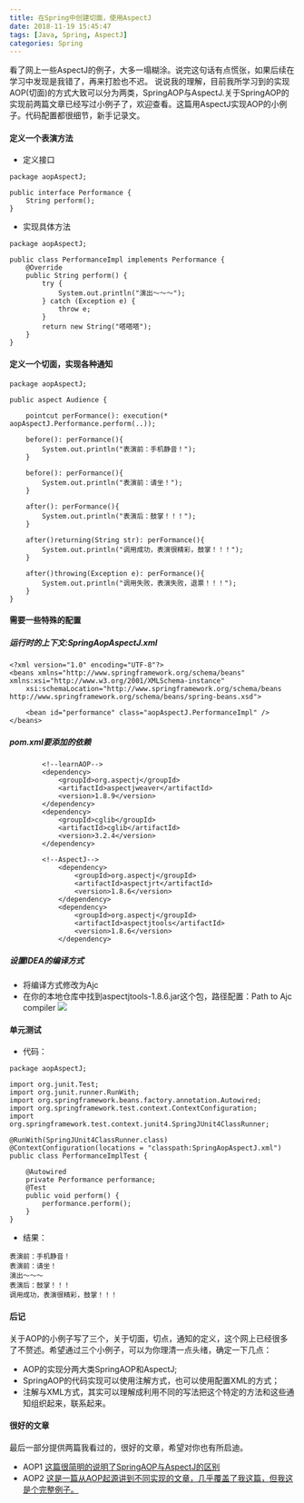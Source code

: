 ```yaml
---
title: 在Spring中创建切面，使用AspectJ
date: 2018-11-19 15:45:47
tags: [Java, Spring, AspectJ]
categories: Spring
---
```

看了网上一些AspectJ的例子，大多一塌糊涂。说完这句话有点慌张，如果后续在学习中发现是我错了，再来打脸也不迟。
说说我的理解，目前我所学习到的实现AOP(切面)的方式大致可以分为两类，SpringAOP与AspectJ.关于SpringAOP的实现前两篇文章已经写过小例子了，欢迎查看。这篇用AspectJ实现AOP的小例子。代码配置都很细节，新手记录文。
<!-- more -->
#### 定义一个表演方法
- 定义接口
```
package aopAspectJ;

public interface Performance {
    String perform();
}
```
- 实现具体方法
```
package aopAspectJ;

public class PerformanceImpl implements Performance {
    @Override
    public String perform() {
        try {
            System.out.println("演出～～～");
        } catch (Exception e) {
            throw e;
        }
        return new String("嗒嗒嗒");
    }
}
```
#### 定义一个切面，实现各种通知
```
package aopAspectJ;

public aspect Audience {

    pointcut perFormance(): execution(* aopAspectJ.Performance.perform(..));

    before(): perFormance(){
        System.out.println("表演前：手机静音！");
    }

    before(): perFormance(){
        System.out.println("表演前：请坐！");
    }

    after(): perFormance(){
        System.out.println("表演后：鼓掌！！！");
    }

    after()returning(String str): perFormance(){
        System.out.println("调用成功，表演很精彩，鼓掌！！！");
    }

    after()throwing(Exception e): perFormance(){
        System.out.println("调用失败，表演失败，退票！！！");
    }
}
```
#### 需要一些特殊的配置
##### 运行时的上下文:SpringAopAspectJ.xml
```
<?xml version="1.0" encoding="UTF-8"?>
<beans xmlns="http://www.springframework.org/schema/beans" xmlns:xsi="http://www.w3.org/2001/XMLSchema-instance"
    xsi:schemaLocation="http://www.springframework.org/schema/beans http://www.springframework.org/schema/beans/spring-beans.xsd">

    <bean id="performance" class="aopAspectJ.PerformanceImpl" />
</beans>
```
##### pom.xml要添加的依赖
```
        <!--learnAOP-->
        <dependency>
            <groupId>org.aspectj</groupId>
            <artifactId>aspectjweaver</artifactId>
            <version>1.8.9</version>
        </dependency>
        <dependency>
            <groupId>cglib</groupId>
            <artifactId>cglib</artifactId>
            <version>3.2.4</version>
        </dependency>

        <!--AspectJ-->
            <dependency>
                <groupId>org.aspectj</groupId>
                <artifactId>aspectjrt</artifactId>
                <version>1.8.6</version>
            </dependency>
            <dependency>
                <groupId>org.aspectj</groupId>
                <artifactId>aspectjtools</artifactId>
                <version>1.8.6</version>
            </dependency>

```
##### 设置IDEA的编译方式
- 将编译方式修改为Ajc
- 在你的本地仓库中找到aspectjtools-1.8.6.jar这个包，路径配置：Path to Ajc compiler
![](/images/aopAspectJ.png)
#### 单元测试
- 代码：
```
package aopAspectJ;

import org.junit.Test;
import org.junit.runner.RunWith;
import org.springframework.beans.factory.annotation.Autowired;
import org.springframework.test.context.ContextConfiguration;
import org.springframework.test.context.junit4.SpringJUnit4ClassRunner;

@RunWith(SpringJUnit4ClassRunner.class)
@ContextConfiguration(locations = "classpath:SpringAopAspectJ.xml")
public class PerformanceImplTest {

    @Autowired
    private Performance performance;
    @Test
    public void perform() {
        performance.perform();
    }
}
```
- 结果：
```
表演前：手机静音！
表演前：请坐！
演出～～～
表演后：鼓掌！！！
调用成功，表演很精彩，鼓掌！！！
```
#### 后记
关于AOP的小例子写了三个，关于切面，切点，通知的定义，这个网上已经很多了不赘述。希望通过三个小例子，可以为你理清一点头绪，确定一下几点：
- AOP的实现分两大类SpringAOP和AspectJ;
- SpringAOP的代码实现可以使用注解方式，也可以使用配置XML的方式；
- 注解与XML方式，其实可以理解成利用不同的写法把这个特定的方法和这些通知组织起来，联系起来。
#### 很好的文章
最后一部分提供两篇我看过的，很好的文章，希望对你也有所启迪。
- AOP1
[这篇很简明的说明了SpringAOP与AspectJ的区别](https://www.jianshu.com/p/fe8d1e8bd63e)
- AOP2
[这是一篇从AOP起源讲到不同实现的文章，几乎覆盖了我这篇，但我这是个完整例子。](https://blog.csdn.net/javazejian/article/details/56267036)